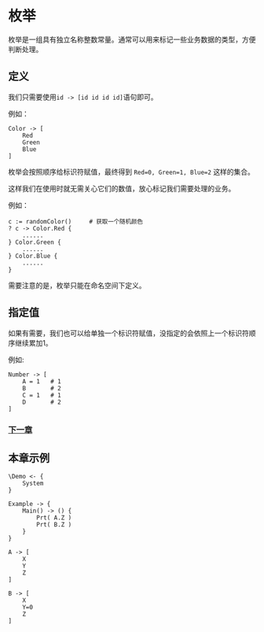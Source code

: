 # 枚举
枚举是一组具有独立名称整数常量。通常可以用来标记一些业务数据的类型，方便判断处理。
## 定义
我们只需要使用`id -> [id id id id]`语句即可。

例如：
```
Color -> [
    Red
    Green
    Blue
]
```
枚举会按照顺序给标识符赋值，最终得到 `Red=0, Green=1, Blue=2` 这样的集合。

这样我们在使用时就无需关心它们的数值，放心标记我们需要处理的业务。

例如：
```
c := randomColor()     # 获取一个随机颜色
? c -> Color.Red {
    ......
} Color.Green {
    ......
} Color.Blue {
    ......
}
```

需要注意的是，枚举只能在命名空间下定义。
## 指定值
如果有需要，我们也可以给单独一个标识符赋值，没指定的会依照上一个标识符顺序继续累加1。

例如:
```
Number -> [
    A = 1   # 1
    B       # 2
    C = 1   # 1
    D       # 2
]
```

### [下一章](check.md)

## 本章示例
```
\Demo <- {
    System
}

Example -> {
    Main() -> () {
        Prt( A.Z )
        Prt( B.Z )
    }
}

A -> [
    X 
    Y 
    Z
]

B -> [
    X 
    Y=0 
    Z
]
```